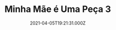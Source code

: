 ---
id: 'be391d3f-68bf-4805-ba5d-c43fe4192374'
type: 'movie' # Filme, Série, Anime
title: "Minha Mãe é Uma Peça 3"
synopsis: ["Dona Hermínia (Paulo Gustavo) vai ter que se redescobrir e se reinventar porque seus filhos estão formando novas famílias. Essa supermãe vai ter que segurar a emoção para lidar com um novo cenário de vida: Marcelina (Mariana Xavier) está grávida e Juliano (Rodrigo Pandolfo) vai casar. Dona Hermínia está mais ansiosa do que nunca! Para completar as confusões, Carlos Alberto (Herson Capri), seu ex-marido, que esteve sempre por perto, agora resolve ficar ainda mais próximo.",
]
originalTitle: "Minha Mãe é Uma Peça 3: O Filme"
date: '2021-04-05T19:21:31.000Z'
update: '2021-04-05T19:21:31.000Z'
releaseDate: '2019-12-26T03:00:00.000Z'
imdb:
  rating: '7.1' # 8.5
  id: '' # tt0470752
duration: '1h 51 Min'
trailer:
  urls: [
    '4DGEcfKFVRQ',
  ]
tags: ['720p']
genre: ['Comédia'] #
quality: '' # BluRay, WEB-DL, HDTV, WEB-DL4K, WEB-DLe
format: '' # MKV, MP4, TS
audio: '' # Dublado, Legendado, Dual Audio, Dub & Leg
subtitle: '' # Português, inglês,
size: '' # 4.8 GB
audioQuality: 
videoQuality: 
directors: []
#  - name: 'Lana Wachowski'
#    image: ''
#  - name: 'Lilly Wachowski'
#    image: ''
cast: []
#  - name: 'Keanu Reeves'
#    image: ''
#    characterName: 'Neo'
writers: []
#  - name: ''
#    image: ''
maturityRating:
  age: '' # L , 10, 12, 14, 16, 18
  topics: [''] # Violence, Illegal drugs, Inappropriate Language, Legal Drugs, Sexual Content, Extreme Violence
###########################################
download:
  
  - url: 'magnet:?xt=urn:btih:5f6764ee29e3faa05e6b842a1af94fea0e5a93d9&dn=LAPUMiA.Org%20-%20Minha%20M%c3%a3e%20%c3%a9%20uma%20Pe%c3%a7a%203%20-%20O%20Filme%202020%20(720p)&tr=udp%3a%2f%2ftracker.opentrackr.org%3a1337%2fannounce&tr=udp%3a%2f%2ftracker.openbittorrent.com%3a80%2fannounce&tr=udp%3a%2f%2ftracker.trackerfix.com%3a80%2fannounce&tr=udp%3a%2f%2ftracker.coppersurfer.tk%3a6969%2fannounce&tr=udp%3a%2f%2ftracker.leechers-paradise.org%3a6969%2fannounce&tr=udp%3a%2f%2feddie4.nl%3a6969%2fannounce&tr=udp%3a%2f%2fp4p.arenabg.com%3a1337%2fannounce&tr=udp%3a%2f%2fexplodie.org%3a6969%2fannounce&tr=udp%3a%2f%2fzer0day.ch%3a1337%2fannounce'
    resolution: '720p' # 720p, 1080p, 4K,
    audio: 'Nacional' # Dublado, Legendado, Dual Audio
    size: '' # 4.8 GB
    quality: '' # BluRay, WEB-DL
    format: '' # MKV
images:
  cover: '/assets/movies/minha-mae-e-uma-peca-3.jpg'
  background: '/assets/movies/'
---